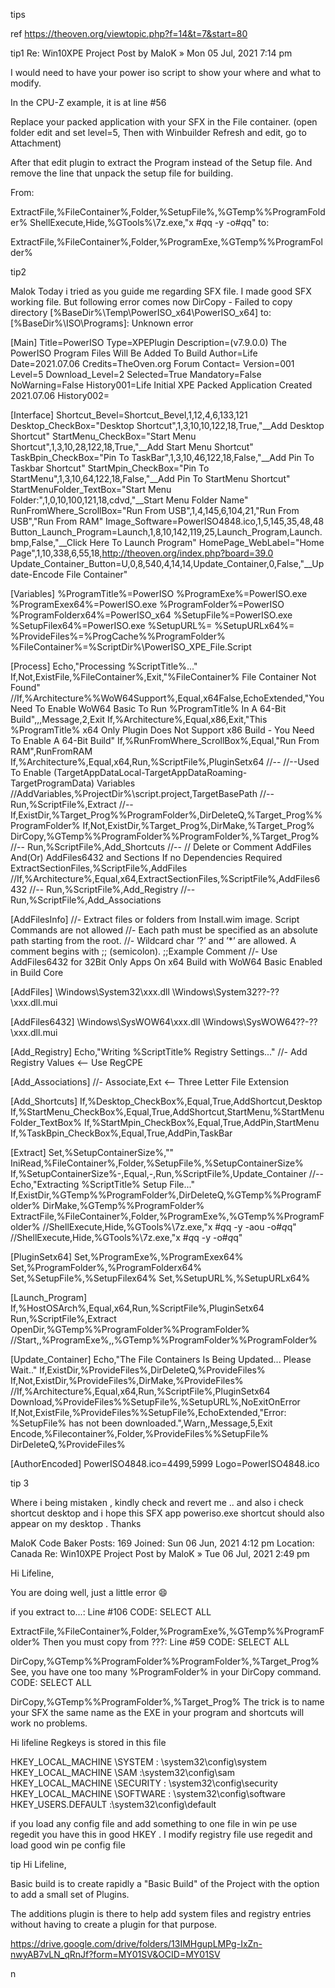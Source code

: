 tips

ref https://theoven.org/viewtopic.php?f=14&t=7&start=80


tip1
Re: Win10XPE Project
Post by MaloK » Mon 05 Jul, 2021 7:14 pm

I would need to have your power iso script to show your where and what to modify.

In the CPU-Z example, it is at line #56

Replace your packed application with your SFX in the File container. (open folder edit and set level=5, Then with Winbuilder Refresh and edit, go to Attachment)

After that edit plugin to extract the Program instead of the Setup file. And remove the line that unpack the setup file for building.

From:


ExtractFile,%FileContainer%,Folder,%SetupFile%,%GTemp%\%ProgramFolder%
ShellExecute,Hide,%GTools%\7z.exe,"x #$q%GTemp%\%ProgramFolder%\%SetupFile%#$q -y -o#$q%GTemp%\%ProgramFolder%\%ProgramFolder%#$q"
to:


ExtractFile,%FileContainer%,Folder,%ProgramExe,%GTemp%\%ProgramFolder%

tip2

 Malok Today i tried as you guide me regarding SFX file. I made good SFX working file. But following error comes now
DirCopy - Failed to copy directory [%BaseDir%\Temp\PowerISO_x64\PowerISO_x64] to: [%BaseDir%\ISO\Programs]: Unknown error

[Main]
Title=PowerISO
Type=XPEPlugin
Description=(v7.9.0.0) The PowerISO Program Files Will Be Added To Build
Author=Life
Date=2021.07.06
Credits=TheOven.org Forum
Contact=
Version=001
Level=5
Download_Level=2
Selected=True
Mandatory=False
NoWarning=False
History001=Life Initial XPE Packed Application Created 2021.07.06
History002=

[Interface]
Shortcut_Bevel=Shortcut_Bevel,1,12,4,6,133,121
Desktop_CheckBox="Desktop Shortcut",1,3,10,10,122,18,True,"__Add Desktop Shortcut"
StartMenu_CheckBox="Start Menu Shortcut",1,3,10,28,122,18,True,"__Add Start Menu Shortcut"
TaskBpin_CheckBox="Pin To TaskBar",1,3,10,46,122,18,False,"__Add Pin To Taskbar Shortcut"
StartMpin_CheckBox="Pin To StartMenu",1,3,10,64,122,18,False,"__Add Pin To StartMenu Shortcut"
StartMenuFolder_TextBox="Start Menu Folder:",1,0,10,100,121,18,cdvd,"__Start Menu Folder Name"
RunFromWhere_ScrollBox="Run From USB",1,4,145,6,104,21,"Run From USB","Run From RAM"
Image_Software=PowerISO4848.ico,1,5,145,35,48,48
Button_Launch_Program=Launch,1,8,10,142,119,25,Launch_Program,Launch.bmp,False,"__Click Here To Launch Program"
HomePage_WebLabel="Home Page",1,10,338,6,55,18,http://theoven.org/index.php?board=39.0
Update_Container_Button=U,0,8,540,4,14,14,Update_Container,0,False,"__Update-Encode File Container"

[Variables]
%ProgramTitle%=PowerISO
%ProgramExe%=PowerISO.exe
%ProgramExex64%=PowerISO.exe
%ProgramFolder%=PowerISO
%ProgramFolderx64%=PowerISO_x64
%SetupFile%=PowerISO.exe
%SetupFilex64%=PowerISO.exe
%SetupURL%=
%SetupURLx64%=
%ProvideFiles%=%ProgCache%\%ProgramFolder%
%FileContainer%=%ScriptDir%\PowerISO_XPE_File.Script

[Process]
Echo,"Processing %ScriptTitle%..."
If,Not,ExistFile,%FileContainer%,Exit,"%FileContainer% File Container Not Found"
//If,%Architecture%%WoW64Support%,Equal,x64False,EchoExtended,"You Need To Enable WoW64 Basic To Run %ProgramTitle% In A 64-Bit Build",,,Message,2,Exit
If,%Architecture%,Equal,x86,Exit,"This %ProgramTitle% x64 Only Plugin Does Not Support x86 Build - You Need To Enable A 64-Bit Build"
If,%RunFromWhere_ScrollBox%,Equal,"Run From RAM",RunFromRAM
If,%Architecture%,Equal,x64,Run,%ScriptFile%,PluginSetx64
//--
//--Used To Enable (TargetAppDataLocal-TargetAppDataRoaming-TargetProgramData) Variables
//AddVariables,%ProjectDir%\script.project,TargetBasePath
//--
Run,%ScriptFile%,Extract
//--
If,ExistDir,%Target_Prog%\%ProgramFolder%,DirDeleteQ,%Target_Prog%\%ProgramFolder%
If,Not,ExistDir,%Target_Prog%,DirMake,%Target_Prog%
DirCopy,%GTemp%\%ProgramFolder%\%ProgramFolder%,%Target_Prog%
//--
Run,%ScriptFile%,Add_Shortcuts
//--
// Delete or Comment AddFiles And(Or) AddFiles6432 and Sections If no Dependencies Required
ExtractSectionFiles,%ScriptFile%,AddFiles
//If,%Architecture%,Equal,x64,ExtractSectionFiles,%ScriptFile%,AddFiles6432
//--
Run,%ScriptFile%,Add_Registry
//--
Run,%ScriptFile%,Add_Associations

[AddFilesInfo]
//- Extract files or folders from Install.wim image. Script Commands are not allowed
//- Each path must be specified as an absolute path starting from the root.
//- Wildcard char ’?’ and ’*’ are allowed. A comment begins with ;; (semicolon). ;;Example Comment
//- Use AddFiles6432 for 32Bit Only Apps On x64 Build with WoW64 Basic Enabled in Build Core

[AddFiles]
\Windows\System32\xxx.dll
\Windows\System32\??-??\xxx.dll.mui

[AddFiles6432]
\Windows\SysWOW64\xxx.dll
\Windows\SysWOW64\??-??\xxx.dll.mui

[Add_Registry]
Echo,"Writing %ScriptTitle% Registry Settings..."
//- Add Registry Values <-- Use RegCPE

[Add_Associations]
//- Associate,Ext <-- Three Letter File Extension

[Add_Shortcuts]
If,%Desktop_CheckBox%,Equal,True,AddShortcut,Desktop
If,%StartMenu_CheckBox%,Equal,True,AddShortcut,StartMenu,%StartMenuFolder_TextBox%
If,%StartMpin_CheckBox%,Equal,True,AddPin,StartMenu
If,%TaskBpin_CheckBox%,Equal,True,AddPin,TaskBar

[Extract]
Set,%SetupContainerSize%,""
IniRead,%FileContainer%,Folder,%SetupFile%,%SetupContainerSize%
If,%SetupContainerSize%-,Equal,-,Run,%ScriptFile%,Update_Container
//--
Echo,"Extracting %ScriptTitle% Setup File..."
If,ExistDir,%GTemp%\%ProgramFolder%,DirDeleteQ,%GTemp%\%ProgramFolder%
DirMake,%GTemp%\%ProgramFolder%
ExtractFile,%FileContainer%,Folder,%ProgramExe%,%GTemp%\%ProgramFolder%
//ShellExecute,Hide,%GTools%\7z.exe,"x #$q%GTemp%\%ProgramFolder%\%SetupFile%#$q -y -aou -o#$q%GTemp%\%ProgramFolder%\%ProgramFolder%#$q"
//ShellExecute,Hide,%GTools%\7z.exe,"x #$q%GTemp%\%ProgramFolder%\%SetupFile%#$q -y -o#$q%GTemp%\%ProgramFolder%\%ProgramFolder%#$q"

[PluginSetx64]
Set,%ProgramExe%,%ProgramExex64%
Set,%ProgramFolder%,%ProgramFolderx64%
Set,%SetupFile%,%SetupFilex64%
Set,%SetupURL%,%SetupURLx64%

[Launch_Program]
If,%HostOSArch%,Equal,x64,Run,%ScriptFile%,PluginSetx64
Run,%ScriptFile%,Extract
OpenDir,%GTemp%\%ProgramFolder%\%ProgramFolder%
//Start,,%ProgramExe%,,%GTemp%\%ProgramFolder%\%ProgramFolder%

[Update_Container]
Echo,"The File Containers Is Being Updated... Please Wait.."
If,ExistDir,%ProvideFiles%,DirDeleteQ,%ProvideFiles%
If,Not,ExistDir,%ProvideFiles%,DirMake,%ProvideFiles%
//If,%Architecture%,Equal,x64,Run,%ScriptFile%,PluginSetx64
Download,%ProvideFiles%\%SetupFile%,%SetupURL%,NoExitOnError
If,Not,ExistFile,%ProvideFiles%\%SetupFile%,EchoExtended,"Error: %SetupFile% has not been downloaded.",Warn,,Message,5,Exit
Encode,%Filecontainer%,Folder,%ProvideFiles%\%SetupFile%
DirDeleteQ,%ProvideFiles%

[AuthorEncoded]
PowerISO4848.ico=4499,5999
Logo=PowerISO4848.ico

tip 3

Where i being mistaken , kindly check and revert me .. and also i check shortcut desktop and i hope this SFX app poweriso.exe shortcut should also appear on my desktop . Thanks

MaloK
Code Baker
Posts: 169
Joined: Sun 06 Jun, 2021 4:12 pm
Location: Canada
Re: Win10XPE Project
Post by MaloK » Tue 06 Jul, 2021 2:49 pm

Hi Lifeline,

You are doing well, just a little error :smile:

if you extract to...:
Line #106
CODE: SELECT ALL

ExtractFile,%FileContainer%,Folder,%ProgramExe%,%GTemp%\%ProgramFolder%
Then you must copy from ???:
Line #59
CODE: SELECT ALL

DirCopy,%GTemp%\%ProgramFolder%\%ProgramFolder%,%Target_Prog%
See, you have one too many %ProgramFolder% in your DirCopy command.
CODE: SELECT ALL

DirCopy,%GTemp%\%ProgramFolder%,%Target_Prog%
The trick is to name your SFX the same name as the EXE in your program and shortcuts will work no problems.


Hi lifeline
Regkeys is stored in this file

HKEY_LOCAL_MACHINE \SYSTEM : \system32\config\system
HKEY_LOCAL_MACHINE \SAM :\system32\config\sam
HKEY_LOCAL_MACHINE \SECURITY : \system32\config\security
HKEY_LOCAL_MACHINE \SOFTWARE : \system32\config\software
HKEY_USERS.DEFAULT :\system32\config\default

if you load any config file and add something to one file in win pe use regedit you have this in good HKEY .
I modify registry file use regedit and load good win pe config file

tip
Hi Lifeline,

Basic build is to create rapidly a "Basic Build" of the Project with the option to add a small set of Plugins.

The additions plugin is there to help add system files and registry entries without having to create a plugin for that purpose.

https://drive.google.com/drive/folders/13IMHgupLMPg-IxZn-nwyAB7vLN_qRnJf?form=MY01SV&OCID=MY01SV


n